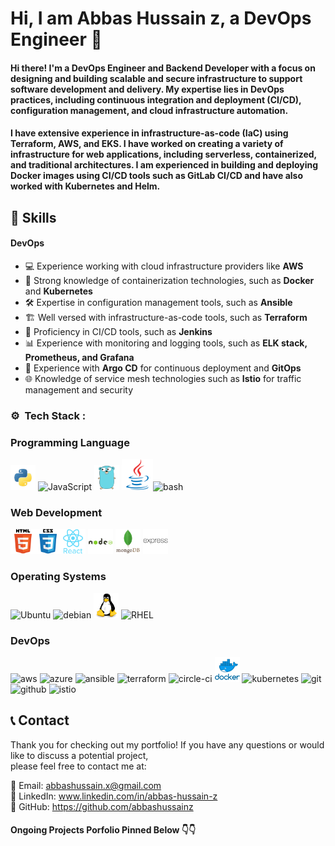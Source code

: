 # Hi, I am Abbas Hussain z, a DevOps Engineer 👋

#### Hi there! I'm a **DevOps Engineer** and **Backend Developer** with a focus on designing and building scalable and secure infrastructure to support software development and delivery. My expertise lies in DevOps practices, including continuous integration and deployment (CI/CD), configuration management, and cloud infrastructure automation.

#### I have extensive experience in infrastructure-as-code (IaC) using Terraform, AWS, and EKS. I have worked on creating a variety of infrastructure for web applications, including serverless, containerized, and traditional architectures. I am experienced in building and deploying Docker images using CI/CD tools such as GitLab CI/CD and have also worked with Kubernetes and Helm.



## 🚀 Skills
#### DevOps
- 💻 Experience working with cloud infrastructure providers like **AWS** 
- 🐳 Strong knowledge of containerization technologies, such as **Docker** and **Kubernetes**
- 🛠️ Expertise in configuration management tools, such as **Ansible** 
- 🏗️ Well versed with infrastructure-as-code tools, such as **Terraform** 
- 🚦  Proficiency in CI/CD tools, such as **Jenkins**
- 📊 Experience with monitoring and logging tools, such as **ELK stack, Prometheus, and Grafana**
- 🔧 Experience with **Argo CD** for continuous deployment and **GitOps**
- 🌐 Knowledge of service mesh technologies such as **Istio** for traffic management and security



### ⚙️ &nbsp;Tech Stack :  
<h3>Programming Language </h3>
<p align="left">  
<img
src="https://raw.githubusercontent.com/github/explore/80688e429a7d4ef2fca1e82350fe8e3517d3494d/topics/python/python.png" alt="python" title="python" width="40" height="40"/>  <img src="https://a.thumbs.redditmedia.com/zDOFJTXd6fmlD58VDGypiV94Leflz11woxmgbGY6p_4.png" alt="JavaScript" title="JavaScript" width="40" height="40"/>  <img src="https://raw.githubusercontent.com/devicons/devicon/master/icons/go/go-original.svg"  width="40" height="40"/>  <img src="https://raw.githubusercontent.com/devicons/devicon/master/icons/java/java-original.svg"  width="50" height="50" /><img src="https://upload.wikimedia.org/wikipedia/commons/thumb/4/4b/Bash_Logo_Colored.svg/1200px-Bash_Logo_Colored.svg.png" alt="bash" title="bash" title="bash" width="50" height="50" />


<h3>Web Development  </h3>
<p align="left"> 
<img src="https://raw.githubusercontent.com/devicons/devicon/master/icons/html5/html5-original-wordmark.svg"  width="40" height="40"/><img src="https://raw.githubusercontent.com/devicons/devicon/master/icons/css3/css3-original-wordmark.svg"  width="40" height="40"/><img src="https://raw.githubusercontent.com/devicons/devicon/master/icons/react/react-original-wordmark.svg"  width="40" height="40"/> <img src="https://raw.githubusercontent.com/devicons/devicon/master/icons/nodejs/nodejs-original-wordmark.svg"  width="40" height="40"/> <img  src="https://raw.githubusercontent.com/devicons/devicon/master/icons/mongodb/mongodb-original-wordmark.svg"  width="40" height="40"/> <img  src="https://raw.githubusercontent.com/devicons/devicon/master/icons/express/express-original-wordmark.svg"  width="40" height="40"/> 




<h3>Operating Systems </h3>
<p align="left"> <img src="https://upload.wikimedia.org/wikipedia/commons/9/9e/UbuntuCoF.svg" alt="Ubuntu" title="Ubuntu" width="40" height="40"/> <img src="https://www.shareicon.net/data/2015/09/17/102428_debian_512x512.png" alt="debian" title="debian"  width="40" height="40"/> <img src="https://raw.githubusercontent.com/devicons/devicon/master/icons/linux/linux-original.svg"  title="windows" width="40" height="40"/> <img src="https://upload.wikimedia.org/wikipedia/commons/thumb/d/d8/Red_Hat_logo.svg/2560px-Red_Hat_logo.svg.png" alt="RHEL" title="RHEL" width="40" height="40"/> 

<h3>DevOps</h3>
<p align="left"><img src="https://www.vectorlogo.zone/logos/amazon_aws/amazon_aws-icon.svg" alt="aws" title="aws" width="40" height="40"/> <img src="https://iconape.com/wp-content/files/vb/33934/svg/azure-1.svg" alt="azure" title="azure" width="40" height="40"/>  <img src="https://www.vectorlogo.zone/logos/ansible/ansible-icon.svg" alt="ansible" title="ansible" width="40" height="40"/> <img src="https://www.vectorlogo.zone/logos/terraformio/terraformio-icon.svg" alt="terraform" title="terraform" width="40" height="40"/> <img src="https://camo.githubusercontent.com/3ac2d9b831a5faebccad5cf056a83e14e274fa0f8bb7a7fb049f7399ef815691/68747470733a2f2f7261772e6769746875622e636f6d2f436972636c6543492d5075626c69632f63696d672d727573742f6d61696e2f696d672f636972636c652d636972636c6563692e7376673f73616e6974697a653d74727565" alt="circle-ci" title="circle-ci" width="40" height="40"/> <img src="https://raw.githubusercontent.com/github/explore/80688e429a7d4ef2fca1e82350fe8e3517d3494d/topics/docker/docker.png" alt="docker" title="docker" width="40" height="40"/> <img src="https://www.vectorlogo.zone/logos/kubernetes/kubernetes-icon.svg" alt="kubernetes" title="kubernetes" width="40" height="40"/> <img src="https://www.vectorlogo.zone/logos/git-scm/git-scm-icon.svg" alt="git" title="git" width="40" height="40"/> <img src="https://www.vectorlogo.zone/logos/github/github-icon.svg" alt="github" title="github" width="40" height="40"/>
<img src ="https://upload.wikimedia.org/wikipedia/commons/a/a1/Istio-bluelogo-nobackground-unframed.svg"  alt="istio" title="istio" width="40" height="40"  >



## 📞 Contact
Thank you for checking out my portfolio! If you have any questions or would like to discuss a potential project, 
<br>
please feel free to contact me at:

📧 Email: abbashussain.x@gmail.com
<br/>
💼 LinkedIn: www.linkedin.com/in/abbas-hussain-z
<br/>
📁 GitHub: https://github.com/abbashussainz
<br/>


#### Ongoing Projects Porfolio Pinned Below 👇👇

